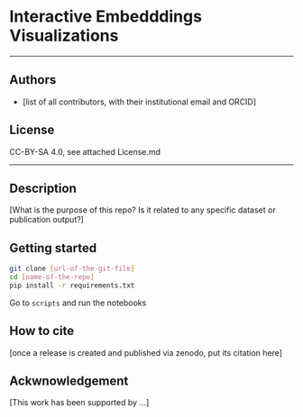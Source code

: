 #  Interactive Embedddings Visualizations

---
## Authors
* [list of all contributors, with their institutional email and ORCID]


## License
CC-BY-SA 4.0, see attached License.md

---
## Description

[What is the purpose of this repo? Is it related to any specific dataset or publication output?]

## Getting started

```bash
git clone [url-of-the-git-file]
cd [name-of-the-repo]
pip install -r requirements.txt
```

Go to `scripts` and run the notebooks

## How to cite

[once a release is created and published via zenodo, put its citation here]

## Ackwnowledgement

[This work has been supported by ...]
